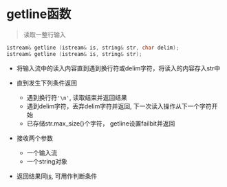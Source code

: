 # getline函数

> 读取一整行输入

```c++
istream& getline (istream& is, string& str, char delim);
istream& getline (istream& is, string& str);
```

- 将输入流中的读入内容直到遇到换行符或delim字符，将读入的内容存入str中 

- 直到发生下列条件返回
  - 遇到换行符`'\n'`, 读取结束并返回结果 
  - 遇到delim字符，丢弃delim字符并返回, 下一次读入操作从下一个字符开始
  - 已存储str.max_size()个字符， getline设置failbit并返回

- 接收两个参数
  - 一个输入流
  - 一个string对象
  
- 返回结果同[is](c++-iostream-条件状态.md), 可用作判断条件